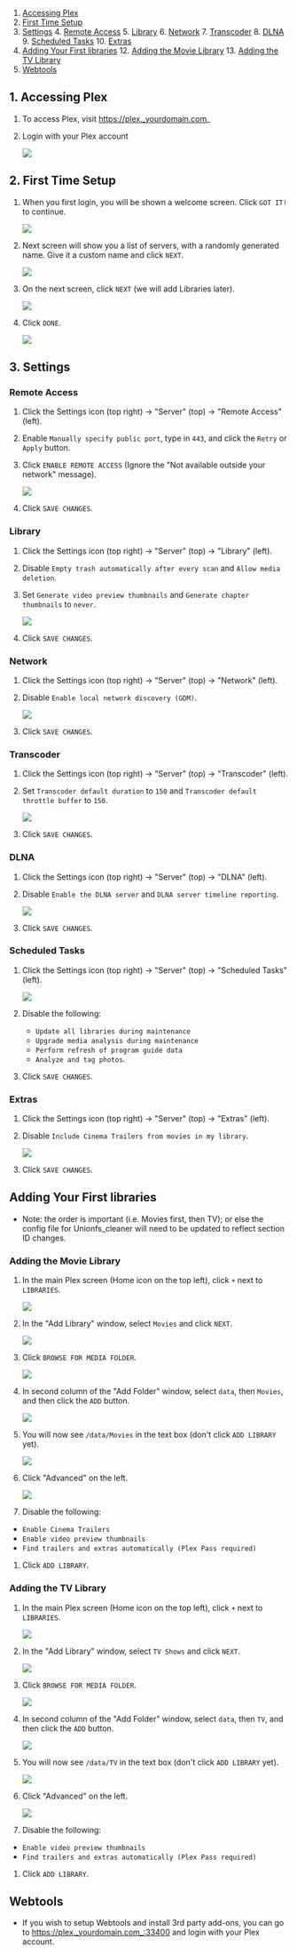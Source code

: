 <!-- TOC depthFrom:1 depthTo:6 withLinks:1 updateOnSave:0 orderedList:0 -->

1. [Accessing Plex](#1-accessing-plex)
2. [First Time Setup](#2-first-time-setup)
3. [Settings](#3-settings)
	4. [Remote Access](#remote-access)
	5. [Library](#library)
	6. [Network](#network)
	7. [Transcoder](#transcoder)
	8. [DLNA](#dlna)
	9. [Scheduled Tasks](#scheduled-tasks)
	10. [Extras](#extras)
11. [Adding Your First libraries](#adding-your-first-libraries)
	12. [Adding the Movie Library](#adding-the-movie-library)
	13. [Adding the TV Library](#adding-the-tv-library)
14. [Webtools](#webtools)

<!-- /TOC -->

## 1. Accessing Plex
1. To access Plex, visit https://plex._yourdomain.com_
2. Login with your Plex account

    ![](https://i.imgur.com/KMVu05O.png)

## 2. First Time Setup

1. When you first login, you will be shown a welcome screen. Click `GOT IT!` to continue.

    ![](https://i.imgur.com/CTG955C.png)

1. Next screen will show you a list of servers, with a randomly generated name. Give it a custom name and click `NEXT`.

    ![](https://i.imgur.com/soGxdGm.png)

1. On the next screen, click `NEXT` (we will add Libraries later).

    ![](https://i.imgur.com/OQxsJd1.png)

1. Click `DONE`.

    ![](https://i.imgur.com/uRr3o61.png)


## 3. Settings

### Remote Access

1. Click the Settings icon (top right) -> "Server" (top) -> "Remote Access" (left).

1. Enable `Manually specify public port`, type in `443`, and click the `Retry` or `Apply` button.

1. Click `ENABLE REMOTE ACCESS` (Ignore the "Not available outside your network" message).

    ![](http://i.imgur.com/tq7dzAa.png)

1. Click `SAVE CHANGES`.


### Library

1. Click the Settings icon (top right) -> "Server" (top) -> "Library" (left).
1. Disable `Empty trash automatically after every scan` and `Allow media deletion`.
2. Set `Generate video preview thumbnails` and `Generate chapter thumbnails` to `never`.

    ![](http://i.imgur.com/D82n8vh.png)

1. Click `SAVE CHANGES`.

### Network

1. Click the Settings icon (top right) -> "Server" (top) -> "Network" (left).
2. Disable `Enable local network discovery (GDM)`.

    ![](http://i.imgur.com/nQXDIUz.png)

1. Click `SAVE CHANGES`.


### Transcoder

1. Click the Settings icon (top right) -> "Server" (top) -> "Transcoder" (left).
2. Set `Transcoder default duration` to `150` and `Transcoder default throttle buffer` to `150`.

    ![](https://i.imgur.com/ia8MjvR.png)

1. Click `SAVE CHANGES`.


### DLNA

1. Click the Settings icon (top right) -> "Server" (top) -> "DLNA" (left).

1. Disable `Enable the DLNA server` and `DLNA server timeline reporting`.


    ![](http://i.imgur.com/CLGqMQx.png)

1. Click `SAVE CHANGES`.


### Scheduled Tasks

1. Click the Settings icon (top right) -> "Server" (top) -> "Scheduled Tasks" (left).

    ![](http://i.imgur.com/tjotG75.png)

2. Disable the following:
    - `Update all libraries during maintenance`
    - `Upgrade media analysis during maintenance`
    - `Perform refresh of program guide data`
    - `Analyze and tag photos`.


3. Click `SAVE CHANGES`.


### Extras

1. Click the Settings icon (top right) -> "Server" (top) -> "Extras" (left).

1. Disable `Include Cinema Trailers from movies in my library`.

    ![](http://i.imgur.com/FM7OsPZ.png)

1. Click `SAVE CHANGES`.



## Adding Your First libraries

* Note: the order is important (i.e. Movies first, then TV); or else the config file for Unionfs_cleaner will need to be updated to reflect section ID changes.

### Adding the Movie Library

1. In the main Plex screen (Home icon on the top left), click `+` next to `LIBRARIES`.

    ![](https://i.imgur.com/zadq6ca.png)

1. In the "Add Library" window, select `Movies` and click `NEXT`.

    ![](https://i.imgur.com/UcUFCix.png)

1. Click `BROWSE FOR MEDIA FOLDER`.

    ![](https://i.imgur.com/5kywEro.png)

1. In second column of the "Add Folder" window, select `data`, then `Movies`, and then click the `ADD` button.

    ![ ](https://i.imgur.com/Embc9h9.png)

1. You will now see `/data/Movies` in the text box (don't click `ADD LIBRARY` yet).

    ![](https://i.imgur.com/qzlGMTN.png)

1. Click "Advanced" on the left.

    ![](https://i.imgur.com/4JV0orf.png)

1. Disable the following:
  - `Enable Cinema Trailers`
  - `Enable video preview thumbnails`
  - `Find trailers and extras automatically (Plex Pass required)`

1. Click `ADD LIBRARY`.


### Adding the TV Library

1. In the main Plex screen (Home icon on the top left), click `+` next to `LIBRARIES`.

    ![](https://i.imgur.com/zadq6ca.png)

1. In the "Add Library" window, select `TV Shows` and click `NEXT`.

    ![](https://i.imgur.com/gZtUgtQ.png)

1. Click `BROWSE FOR MEDIA FOLDER`.

    ![](https://i.imgur.com/5kywEro.png)

1. In second column of the "Add Folder" window, select `data`, then `TV`, and then click the `ADD` button.

    ![ ](https://i.imgur.com/Embc9h9.png)

1. You will now see `/data/TV` in the text box (don't click `ADD LIBRARY` yet).

    ![](https://i.imgur.com/i03W0W0.png)

1. Click "Advanced" on the left.

    ![](https://i.imgur.com/JuZif0B.png)

1. Disable the following:
  - `Enable video preview thumbnails`
  - `Find trailers and extras automatically (Plex Pass required)`

1. Click `ADD LIBRARY`.


## Webtools

* If you wish to setup Webtools and install 3rd party add-ons, you can go to https://plex._yourdomain.com_:33400 and login with your Plex account.

